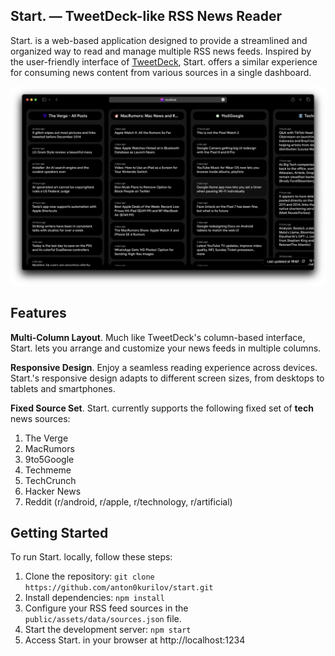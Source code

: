 ## Start. — TweetDeck-like RSS News Reader

Start. is a web-based application designed to provide a streamlined and organized way to read and manage multiple RSS news feeds. Inspired by the user-friendly interface of [TweetDeck](https://tweetdeck.twitter.com/), Start. offers a similar experience for consuming news content from various sources in a single dashboard.

![Start.'s screenshot](.github/screenshot.png)

## Features
**Multi-Column Layout**. Much like TweetDeck's column-based interface, Start. lets you arrange and customize your news feeds in multiple columns. 

**Responsive Design**. Enjoy a seamless reading experience across devices. Start.'s responsive design adapts to different screen sizes, from desktops to tablets and smartphones.

**Fixed Source Set**. Start. currently supports the following fixed set of **tech** news sources:

1. The Verge
2. MacRumors
3. 9to5Google
4. Techmeme
5. TechCrunch
6. Hacker News
7. Reddit (r/android, r/apple, r/technology, r/artificial)

## Getting Started
To run Start. locally, follow these steps:

1. Clone the repository: ``git clone https://github.com/anton0kurilov/start.git``
2. Install dependencies: ``npm install``
3. Configure your RSS feed sources in the ``public/assets/data/sources.json`` file.
4. Start the development server: ``npm start``
5. Access Start. in your browser at http://localhost:1234
